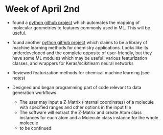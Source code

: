 # Week of April 2nd 

* found a [python github project](https://github.com/crcollins/molml) which automates the mapping of molecular geometries to features commonly used in ML. This will be useful.

* found another [python github project](https://github.com/hachmannlab/chemml) which claims to be a library of machine learning methods for chemistry applications. Looks like its underdeveloped and the complete opposite of user-friendly,
but they have some ML modules which may be useful: various featurization classes, and wrappers for Keras/scikitlearn neural networks

* Reviewed featurization methods for chemical machine learning (see notes)

* Designed and began programming part of code relevant to data generation workflows 
    * The user may input a Z-Matrix (internal coordinates) of a molecule with specified ranges and other options in the input file
    * The software will extract the Z-Matrix and create Atom class instances for each atom and a Molecule class instance for the whole molecule
    * to be continued
        
